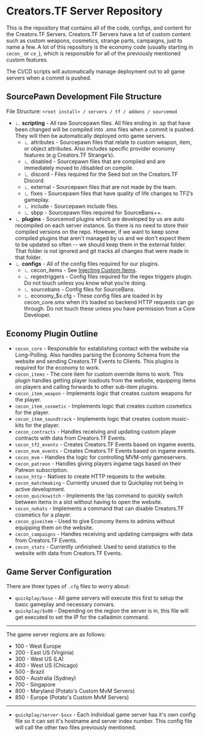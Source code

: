 # Creators.TF Server Repository
This is the repository that contains all of the code, configs, and content for the Creators.TF Servers. Creators.TF Servers have a lot of custom content such as custom weapons, cosmetics, strange parts, campaigns, just to name a few. A lot of this repository is the economy code (usually starting in `cecon_` or `ce_`), which is responsible for all of the previously mentioned custom features.

The CI/CD scripts will automatically manage deployment out to all game servers when a commit is pushed.

## SourcePawn Development File Structure
File Structure: `<root install> / servers / tf / addons / sourcemod`
- ∟ **scripting** - All raw Sourcepawn files. All files ending in .sp that have been changed will be compiled into .smx files when a commit is pushed. They will then be automatically deployed onto game servers. 
    - ∟ attributes - Sourcepawn files that relate to custom weapon, item, or object attributes. Also includes specific provider economy features (e.g Creators.TF Strange’s).
    - ∟ disabled - Sourcepawn files that are compiled and are immediately moved to /disabled on compile.
    - ∟ discord - Files required for the Seed bot on the Creators.TF Discord.
    - ∟ external - Sourcepawn files that are not made by the team.
    - ∟ fixes - Sourcepawn files that have quality of life changes to TF2’s gameplay.
    - ∟ include - Sourcepawn include files.
    - ∟ sbpp - Sourcepawn files required for SourceBans++.
- ∟ **plugins** - Sourcemod plugins which are developed by us are auto recompiled on each server instance. So there is no need to store their compiled versions on the repo. However, if we want to keep some compiled plugins that aren't managed by us and we don't expect them to be updated so often -- we should keep them in the external folder. That folder is not ignored and git tracks all changes that were made in that folder.
- ∟ **configs** - All of the config files required for our plugins.
    - ∟ cecon_items - See [Injecting Custom Items](https://gitlab.com/creators_tf/servers/-/wikis/Injecting-Custom-Items).
    - ∟ regextriggers - Config files required for the regex triggers plugin. Do not touch unless you know what you’re doing. 
    - ∟ sourcebans - Config files for SourceBans.
    - ∟ economy_$x.cfg - These config files are loaded in by cecon_core.smx  when it’s loaded so backend HTTP requests can go through. Do not touch these unless you have permission from a Core Developer.

## Economy Plugin Outline
- `cecon_core` - Responsible for establishing contact with the website via Long-Polling. Also handles parsing the Economy Schema from the website and sending Creators.TF Events to Clients. This plugins is required for the economy to work.
- `cecon_items` - The core item for custom override items to work. This plugin handles getting player loadouts from the website, equipping items on players and calling forwards to other sub-item plugins.
- `cecon_item_weapon` - Implements logic that creates custom weapons for the player.
- `cecon_item_cosmetic` - Implements logic that creates custom cosmetics for the player.
- `cecon_item_soundtrack` - Implements logic that creates custom music-kits for the player.
- `cecon_contracts` - Handles receiving and updating custom player contracts with data from Creators.TF Events.
- `cecon_tf2_events` - Creates Creators.TF Events based on ingame events.
- `cecon_mvm_events` - Creates Creators.TF Events based on ingame events.
- `cecon_mvm` - Handles the logic for controlling MVM-only gameservers.
- `cecon_patreon` - Handles giving players ingame tags based on their Patreon subscription.
- `cecon_http` - Natives to create HTTP requests to the website.
- `cecon_matchmaking` - Currently unused due to Quickplay not being in active development.
- `cecon_quickswitch` - Implements the !qs command to quickly switch between items in a slot without having to open the website.
- `cecon_nohats` - Implements a command that can disable Creators.TF cosmetics for a player.
- `cecon_giveitem` - Used to give Economy Items to admins without equipping them on the website.
- `cecon_campaigns` - Handles receiving and updating campaigns with data from Creators.TF Events.
- `cecon_stats` - Currently unfinished: Used to send statistics to the website with data from Creators.TF Events.

## Game Server Configuration
There are three types of `.cfg` files to worry about:
- `quickplay/base` - All game servers will execute this first to setup the basic gameplay and necessary convars.
- `quickplay/$x00` - Depending on the region the server is in, this file will get executed to set the IP for the calladmin command.

---

The game server regions are as follows:
- 100 - West Europe
- 200 - East US (Virginia)
- 300 - West US (LA)
- 400 - West US (Chicago)
- 500 - Brazil
- 600 - Australia (Sydney)
- 700 - Singapore
- 800 - Maryland (Potato's Custom MvM Servers)
- 850 - Europe (Potato's Custom MvM Servers)

---

- `quickplay/server-$xxx` - Each individual game server has it's own config file so it can set it's hostname and server index number. This config file will call the other two files previously mentioned.

